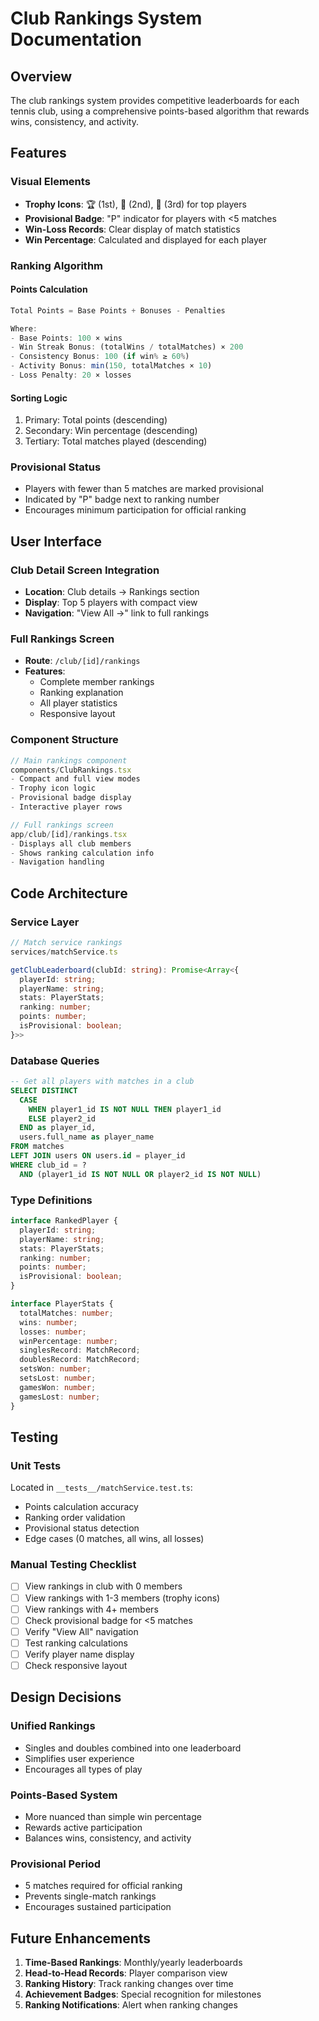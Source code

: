 # Club Rankings System Documentation

## Overview
The club rankings system provides competitive leaderboards for each tennis club, using a comprehensive points-based algorithm that rewards wins, consistency, and activity.

## Features

### Visual Elements
- **Trophy Icons**: 🏆 (1st), 🥈 (2nd), 🥉 (3rd) for top players
- **Provisional Badge**: "P" indicator for players with <5 matches
- **Win-Loss Records**: Clear display of match statistics
- **Win Percentage**: Calculated and displayed for each player

### Ranking Algorithm

#### Points Calculation
```typescript
Total Points = Base Points + Bonuses - Penalties

Where:
- Base Points: 100 × wins
- Win Streak Bonus: (totalWins / totalMatches) × 200
- Consistency Bonus: 100 (if win% ≥ 60%)
- Activity Bonus: min(150, totalMatches × 10)
- Loss Penalty: 20 × losses
```

#### Sorting Logic
1. Primary: Total points (descending)
2. Secondary: Win percentage (descending)
3. Tertiary: Total matches played (descending)

### Provisional Status
- Players with fewer than 5 matches are marked provisional
- Indicated by "P" badge next to ranking number
- Encourages minimum participation for official ranking

## User Interface

### Club Detail Screen Integration
- **Location**: Club details → Rankings section
- **Display**: Top 5 players with compact view
- **Navigation**: "View All →" link to full rankings

### Full Rankings Screen
- **Route**: `/club/[id]/rankings`
- **Features**:
  - Complete member rankings
  - Ranking explanation
  - All player statistics
  - Responsive layout

### Component Structure
```typescript
// Main rankings component
components/ClubRankings.tsx
- Compact and full view modes
- Trophy icon logic
- Provisional badge display
- Interactive player rows

// Full rankings screen
app/club/[id]/rankings.tsx
- Displays all club members
- Shows ranking calculation info
- Navigation handling
```

## Code Architecture

### Service Layer
```typescript
// Match service rankings
services/matchService.ts

getClubLeaderboard(clubId: string): Promise<Array<{
  playerId: string;
  playerName: string;
  stats: PlayerStats;
  ranking: number;
  points: number;
  isProvisional: boolean;
}>>
```

### Database Queries
```sql
-- Get all players with matches in a club
SELECT DISTINCT 
  CASE 
    WHEN player1_id IS NOT NULL THEN player1_id
    ELSE player2_id
  END as player_id,
  users.full_name as player_name
FROM matches 
LEFT JOIN users ON users.id = player_id
WHERE club_id = ? 
  AND (player1_id IS NOT NULL OR player2_id IS NOT NULL)
```

### Type Definitions
```typescript
interface RankedPlayer {
  playerId: string;
  playerName: string;
  stats: PlayerStats;
  ranking: number;
  points: number;
  isProvisional: boolean;
}

interface PlayerStats {
  totalMatches: number;
  wins: number;
  losses: number;
  winPercentage: number;
  singlesRecord: MatchRecord;
  doublesRecord: MatchRecord;
  setsWon: number;
  setsLost: number;
  gamesWon: number;
  gamesLost: number;
}
```

## Testing

### Unit Tests
Located in `__tests__/matchService.test.ts`:
- Points calculation accuracy
- Ranking order validation
- Provisional status detection
- Edge cases (0 matches, all wins, all losses)

### Manual Testing Checklist
- [ ] View rankings in club with 0 members
- [ ] View rankings with 1-3 members (trophy icons)
- [ ] View rankings with 4+ members
- [ ] Check provisional badge for <5 matches
- [ ] Verify "View All" navigation
- [ ] Test ranking calculations
- [ ] Verify player name display
- [ ] Check responsive layout

## Design Decisions

### Unified Rankings
- Singles and doubles combined into one leaderboard
- Simplifies user experience
- Encourages all types of play

### Points-Based System
- More nuanced than simple win percentage
- Rewards active participation
- Balances wins, consistency, and activity

### Provisional Period
- 5 matches required for official ranking
- Prevents single-match rankings
- Encourages sustained participation

## Future Enhancements
1. **Time-Based Rankings**: Monthly/yearly leaderboards
2. **Head-to-Head Records**: Player comparison view
3. **Ranking History**: Track ranking changes over time
4. **Achievement Badges**: Special recognition for milestones
5. **Ranking Notifications**: Alert when ranking changes